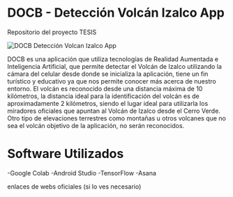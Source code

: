 # DOCB - Detección Volcán Izalco App
Repositorio del proyecto TESIS

![DOCB Detección Volcan Izalco App](https://github.com/OscarRivas99/TESIS_IA_AR_VOLCANES/assets/54183312/21474578-02d1-44ba-b978-5ad11bd9eb8e)


DOCB es una aplicación que utiliza tecnologías de Realidad Aumentada e Inteligencia Artificial, que permite detectar el Volcán de Izalco utilizando la cámara del celular desde donde se inicializa la aplicación, tiene un fin turístico y educativo ya que nos permite conocer más acerca de nuestro entorno. El volcán es reconocido desde una distancia máxima de 10 kilómetros, la distancia ideal para la identificación del volcán es de aproximadamente 2 kilómetros, siendo el lugar ideal para utilizarla los miradores oficiales que apuntan al Volcán de Izalco desde el Cerro Verde. Otro tipo de elevaciones terrestres como montañas u otros volcanes que no sea el volcán objetivo de la aplicación, no serán reconocidos.


# Software Utilizados
-Google Colab
-Android Studio
-TensorFlow
-Asana

enlaces de webs oficiales (si lo ves necesario)

